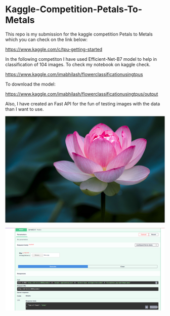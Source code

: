 # Kaggle-Competition-Petals-To-Metals


This repo is my submission for the kaggle competition Petals to Metals which you can check on the link below:

https://www.kaggle.com/c/tpu-getting-started

In the following competiton I have used Efficient-Net-B7 model to help in classification of 104 images.
To check my notebook on kaggle check.

https://www.kaggle.com/imabhilash/flowerclassificationusingtpus

To download the model:

https://www.kaggle.com/imabhilash/flowerclassificationusingtpus/output

Also, I have created an Fast API for the fun of testing images with the data than I want to use.




![image](lotus.jpg)




![image](fastAPI_Result.png)
